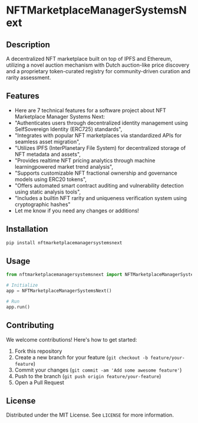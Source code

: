 # NFTMarketplaceManagerSystemsNext

## Description

A decentralized NFT marketplace built on top of IPFS and Ethereum, utilizing a novel auction mechanism with Dutch auction-like price discovery and a proprietary token-curated registry for community-driven curation and rarity assessment.

## Features

- Here are 7 technical features for a software project about NFT Marketplace Manager Systems Next:
- "Authenticates users through decentralized identity management using SelfSovereign Identity (ERC725) standards",
- "Integrates with popular NFT marketplaces via standardized APIs for seamless asset migration",
- "Utilizes IPFS (InterPlanetary File System) for decentralized storage of NFT metadata and assets",
- "Provides realtime NFT pricing analytics through machine learningpowered market trend analysis",
- "Supports customizable NFT fractional ownership and governance models using ERC20 tokens",
- "Offers automated smart contract auditing and vulnerability detection using static analysis tools",
- "Includes a builtin NFT rarity and uniqueness verification system using cryptographic hashes"
- Let me know if you need any changes or additions!
## Installation

```bash
pip install nftmarketplacemanagersystemsnext
```

## Usage

```python
from nftmarketplacemanagersystemsnext import NFTMarketplaceManagerSystemsNext

# Initialize
app = NFTMarketplaceManagerSystemsNext()

# Run
app.run()
```

## Contributing

We welcome contributions! Here's how to get started:

1. Fork this repository
2. Create a new branch for your feature (`git checkout -b feature/your-feature`)
3. Commit your changes (`git commit -am 'Add some awesome feature'`)
4. Push to the branch (`git push origin feature/your-feature`)
5. Open a Pull Request

## License

Distributed under the MIT License. See `LICENSE` for more information.
